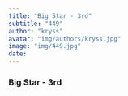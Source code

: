 ```yaml
---
title: "Big Star - 3rd"
subtitle: "449"
author: "kryss"
avatar: "img/authors/kryss.jpg"
image: "img/449.jpg"
date:
---
```


### Big Star - 3rd

